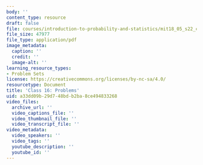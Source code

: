 ```yaml
---
body: ''
content_type: resource
draft: false
file: courses/introduction-to-probability-and-statistics/mit18_05_s22_class16_pset.pdf
file_size: 47977
file_type: application/pdf
image_metadata:
  caption: ''
  credit: ''
  image-alt: ''
learning_resource_types:
- Problem Sets
license: https://creativecommons.org/licenses/by-nc-sa/4.0/
resourcetype: Document
title: 'Class 16: Problems'
uid: a33dd09b-29d7-48bd-b2ba-8ce494833268
video_files:
  archive_url: ''
  video_captions_file: ''
  video_thumbnail_file: ''
  video_transcript_file: ''
video_metadata:
  video_speakers: ''
  video_tags: ''
  youtube_description: ''
  youtube_id: ''
---
```

